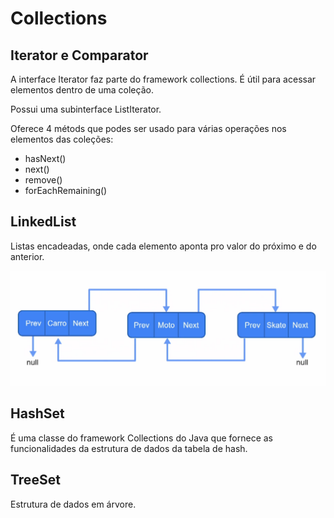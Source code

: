 # Collections



## Iterator e Comparator


A interface Iterator faz parte do framework collections. É útil para acessar elementos dentro de uma coleção.

Possui uma subinterface ListIterator.

Oferece 4 métods que podes ser usado para várias operações nos elementos das coleções:

- hasNext()
- next()
- remove()
- forEachRemaining()


## LinkedList

Listas encadeadas, onde cada elemento aponta pro valor do próximo e do anterior.

![linkedlist](images/linkedlist.png)


## HashSet

É uma classe do framework Collections do Java que fornece as funcionalidades da estrutura de dados da tabela de hash.


## TreeSet

Estrutura de dados em árvore.
